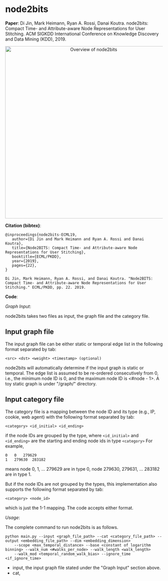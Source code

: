# node2bits

**Paper**: Di Jin, Mark Heimann, Ryan A. Rossi, Danai Koutra. node2bits: Compact Time- and Attribute-aware Node Representations for User Stitching. ACM SIGKDD International Conference on Knowledge Discovery and Data Mining (KDD), 2019.

<p align="center">
<img src="https://derekdijin.github.io/assets/projects/node2bits_overview_final.jpg" width="550"  alt="Overview of node2bits">
</p>


**Citation (bibtex)**:
```
@inproceedings{node2bits-ECML19,
   author={Di Jin and Mark Heimann and Ryan A. Rossi and Danai Koutra},
   title={Node2BITS: Compact Time- and Attribute-aware Node Representations for User Stitching},
   booktitle={ECML/PKDD},
   year={2019},
   pages={22},
}

Di Jin, Mark Heimann, Ryan A. Rossi, and Danai Koutra. "Node2BITS: Compact Time- and Attribute-aware Node Representations for User Stitching." ECML/PKDD, pp. 22. 2019.
```


**Code**: 

*Graph Input*:

node2bits takes two files as input, the graph file and the category file.

## Input graph file
The input graph file can be either static or temporal edge list in the following format separated by tab:
```
<src> <dst> <weight> <timestamp> (optional)
```
node2bits will automatically determine if the input graph is static or temporal. The edge list is assumed to be re-ordered consecutively from 0, i.e., the minimum node ID is 0, and the maximum node ID is <#node - 1>. A toy static graph is under "/graph/" directory.

## Input category file
The category file is a mapping between the node ID and its type (e.g., IP, cookie, web agent) with the following format separated by tab:
```
<category> <id_initial> <id_ending>
```
if the node IDs are grouped by the type, where ```<id_initial>``` and ```<id_ending>``` are the starting and ending node ids in type ```<category>```
For example,
```
0	0	279629
1	279630	283182
```
means node 0, 1, ... 279629 are in type 0, node 279630, 279631, ... 283182 are in type 1.

But if the node IDs are not grouped by the types, this implementation also supports the following format separated by tab:
```
<category> <node_id>
```
which is just the 1-1 mapping. The code accepts either format.

*Usage*:

The complete command to run node2bits is as follows.

```
python main.py --input <graph_file_path> --cat <category_file_path> --output <embedding_file_path> --dim <embedding_dimension> 
	--scope <max_temporal_distance> --base <constant of logarithm binning> --walk_num <#walks_per_node> --walk_length <walk_length> 
	--walk_mod <temporal_random_walk_bias> --ignore_time <if_ignore_time>

```

- input, the input graph file stated under the "Graph Input" section above.
- cat, 